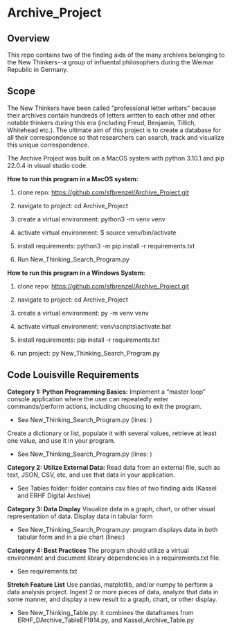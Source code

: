 # Archive_Project

## Overview

This repo contains two of the finding aids of the many archives belonging to the New Thinkers--a group of influental philosophers during the Weimar Republic in Germany. 


## Scope 

The New Thinkers have been called "professional letter writers" because their archives contain hundreds of letters written to each other and other notable thinkers during this era (including Freud, Benjamin, Tillich, Whitehead etc.). The ultimate aim of this project is to create a database for all their correspondence so that researchers can search, track and visualize this unique correspondence.  

The Archive Project was built on a MacOS system with python 3.10.1 and pip 22.0.4 in visual studio code. 


**How to run this program in a MacOS system:** 

1. clone repo: https://github.com/sfbrenzel/Archive_Project.git

2. navigate to project: cd Archive_Project 

3. create a virtual environment: python3 -m venv venv

4. activate virtual environment: $ source venv/bin/activate 

5. install requirements: python3 -m pip install -r requirements.txt 

6. Run New_Thinking_Search_Program.py


**How to run this program in a Windows System:**

1. clone repo: https://github.com/sfbrenzel/Archive_Project.git

2. navigate to project: cd Archive_Project

3. create a virtual environment: py -m venv venv

4. activate virtual environment: venv\scripts\activate.bat

5. install requirements: pip install -r requirements.txt

6. run project: py New_Thinking_Search_Program.py


## Code Louisville Requirements

**Category 1: Python Programming Basics:**
Implement a “master loop” console application where the user can repeatedly enter commands/perform actions, including choosing to exit the program.  
- See New_Thinking_Search_Program.py (lines: )

Create a dictionary or list, populate it with several values, retrieve at least one value, and use it in your program.
- See New_Thinking_Search_Program.py (lines: )

**Category 2: Utilize External Data:**
Read data from an external file, such as text, JSON, CSV, etc, and use that data in your application.
- See Tables folder: folder contains csv files of two finding aids (Kassel and ERHF Digital Archive)


**Category 3: Data Display**
Visualize data in a graph, chart, or other visual representation of data.
Display data in tabular form
- See New_Thinking_Search_Program.py: program displays data in both tabular form and in a pie chart (lines:)
  

**Category 4: Best Practices**
The program should utilize a virtual environment and document library dependencies in a requirements.txt file.
- See requirements.txt


**Stretch Feature List** 
Use pandas, matplotlib, and/or numpy to perform a data analysis project. Ingest 2 or more pieces of data, analyze that data in some manner, and display a new result to a graph, chart, or other display.
- See New_Thinking_Table.py: it combines the dataframes from ERHF_DArchive_TableEF1914.py, and Kassel_Archive_Table.py

